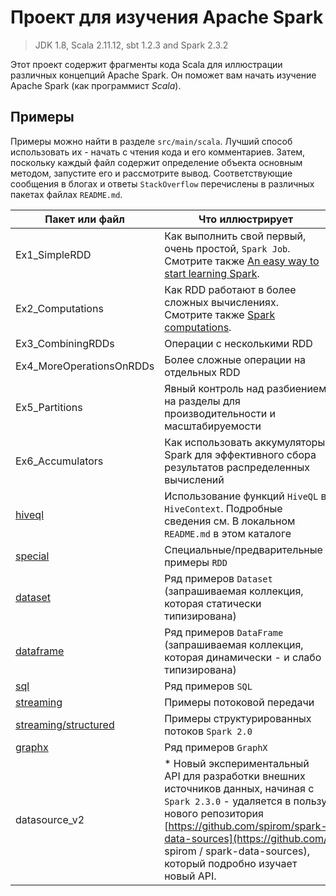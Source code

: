# Проект для изучения Apache Spark

>JDK 1.8, Scala 2.11.12, sbt 1.2.3 and Spark 2.3.2

Этот проект содержит фрагменты кода Scala для иллюстрации различных концепций Apache Spark. Он поможет вам начать 
изучение Apache Spark (как программист _Scala_).

## Примеры

Примеры можно найти в разделе `src/main/scala`. Лучший способ использовать их - начать с чтения кода и его комментариев. 
Затем, поскольку каждый файл содержит определение объекта основным методом, запустите его и рассмотрите вывод. 
Соответствующие сообщения в блогах и ответы `StackOverflow` перечислены в различных пакетах файлах `README.md`.

| Пакет или файл                   | Что иллюстрирует      |
|----------------------------------|-----------------------|
|        Ex1_SimpleRDD             | Как выполнить свой первый, очень простой, `Spark Job`. Смотрите также [An easy way to start learning Spark](http://www.river-of-bytes.com/2014/11/an-easy-way-to-start-learning-spark.html).
|        Ex2_Computations          | Как RDD работают в более сложных вычислениях. Смотрите также [Spark computations](http://www.river-of-bytes.com/2014/11/spark-computations.html). |
|        Ex3_CombiningRDDs         | Операции с несколькими RDD |
|        Ex4_MoreOperationsOnRDDs  | Более сложные операции на отдельных RDD |
|        Ex5_Partitions            | Явный контроль над разбиением на разделы для производительности и масштабируемости |
|        Ex6_Accumulators          | Как использовать аккумуляторы Spark для эффективного сбора результатов распределенных вычислений |
| [hiveql](src/main/scala/hiveql)  | Использование функций `HiveQL` в `HiveContext`. Подробные сведения см. В локальном `README.md` в этом каталоге |
| [special](src/main/scala/special) | Специальные/предварительные примеры `RDD` |
| [dataset](src/main/scala/dataset) | Ряд примеров `Dataset` (запрашиваемая коллекция, которая статически типизирована)  |
| [dataframe](src/main/scala/dataframe) |Ряд примеров `DataFrame` (запрашиваемая коллекция, которая динамически - и слабо типизирована)  |
| [sql](src/main/scala/sql)             | Ряд примеров `SQL` |
| [streaming](src/main/scala/streaming) | Примеры потоковой передачи |
| [streaming/structured](src/main/scala/streaming/structured) | Примеры структурированных потоков `Spark 2.0`  |
| [graphx](src/main/scala/graphx)       | Ряд примеров `GraphX`  |
| datasource_v2                          | * Новый экспериментальный API для разработки внешних источников данных, начиная с `Spark 2.3.0` - удаляется в пользу нового репозитория [https://github.com/spirom/spark-data-sources](https://github.com/ spirom / spark-data-sources), который подробно изучает новый API. |

